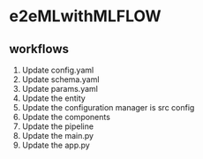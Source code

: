 # e2eMLwithMLFLOW

## workflows

1. Update config.yaml
2. Update schema.yaml
3. Update params.yaml
4. Update the entity
5. Update the configuration manager is src config
6. Update the components
7. Update the pipeline
8. Update the main.py
9. Update the app.py 